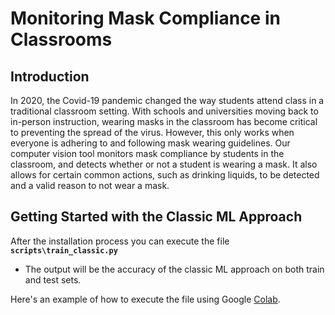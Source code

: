 # Monitoring Mask Compliance in Classrooms

## Introduction

In 2020, the Covid-19 pandemic changed the way students attend class in a traditional classroom setting. With schools and universities moving back to in-person instruction, wearing masks in the classroom has become critical to preventing the spread of the virus. However, this only works when everyone is adhering to and following mask wearing guidelines. Our computer vision tool monitors mask compliance by students in the classroom, and detects whether or not a student is wearing a mask. It also allows for certain common actions, such as drinking liquids, to be detected and a valid reason to not wear a mask.

## Getting Started with the Classic ML Approach

After the installation process you can execute the file **`scripts\train_classic.py`**

   * The output will be the accuracy of the classic ML approach on both train and test sets.

Here's an example of how to execute the file using Google [Colab](https://colab.research.google.com/drive/1GvT4BWaAg4-l8CiugQanq653XLqcyCby?usp=sharing).
